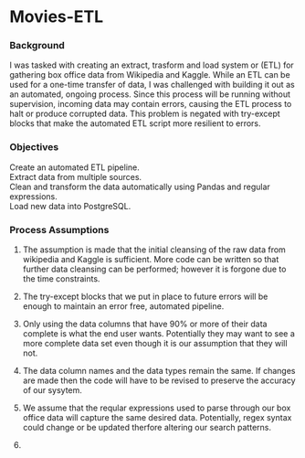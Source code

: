 # Movies-ETL

### Background

I was tasked with creating an extract, trasform and load system or (ETL) for gathering box office data from Wikipedia and Kaggle. While an ETL can be used for a one-time transfer of data, I was challenged with building it out as an automated, ongoing process. Since this process will be running without supervision, incoming data may contain errors, causing the ETL process to halt or produce corrupted data. This problem is negated with try-except blocks that make the automated ETL script more resilient to errors.

### Objectives

Create an automated ETL pipeline. <br /> 
Extract data from multiple sources. <br /> 
Clean and transform the data automatically using Pandas and regular expressions. <br /> 
Load new data into PostgreSQL. <br /> 

### Process Assumptions 
1. The assumption is made that the initial cleansing of the raw data from wikipedia and Kaggle is sufficient. More code can be written so that further data cleansing can be performed; however it is forgone due to the time constraints.

2. The try-except blocks that we put in place to future errors will be enough to maintain an error free, automated pipeline. 

3. Only using the data columns that have 90% or more of their data complete is what the end user wants. Potentially they may want to see a more complete data set even though it is our assumption that they will not.

4. The data column names and the data types remain the same. If changes are made then the code will have to be revised to preserve the accuracy of our sysytem. 

5. We assume that the reqular expressions used to parse through our box office data will capture the same desired data. Potentially, regex syntax could change or be updated therfore altering our search patterns.



5.
